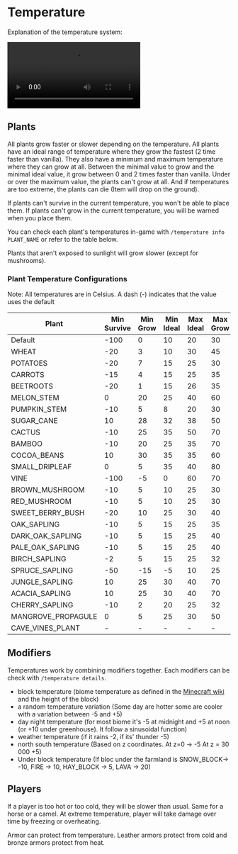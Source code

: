 # Temperature

Explanation of the temperature system:

<video controls src="https://github.com/Mvndi/docs/raw/refs/heads/main/src/assets/video/temperature.mp4" title="Temperature"></video>

## Plants

All plants grow faster or slower depending on the temperature.
All plants have an ideal range of temperature where they grow the fastest (2 time faster than vanilla).
They also have a minimum and maximum temperature where they can grow at all.
Between the minimal value to grow and the minimal ideal value, it grow between 0 and 2 times faster than vanilla.
Under or over the maximum value, the plants can't grow at all.
And if temperatures are too extreme, the plants can die (Item will drop on the ground).

If plants can't survive in the current temperature, you won't be able to place them.
If plants can't grow in the current temperature, you will be warned when you place them.

You can check each plant's temperatures in-game with `/temperature info PLANT_NAME` or refer to the table below.

Plants that aren't exposed to sunlight will grow slower (except for mushrooms).

### Plant Temperature Configurations

Note: All temperatures are in Celsius. A dash (-) indicates that the value uses the default

| Plant              | Min Survive | Min Grow | Min Ideal | Max Ideal | Max Grow | Max Survive | Grow Speed |
|--------------------|-------------|----------|-----------|-----------|----------|-------------|------------|
| Default            | -100        | 0        | 10        | 20        | 30       | 100         | 1          |
| WHEAT              | -20         | 3        | 10        | 30        | 45       | 70          | 2          |
| POTATOES           | -20         | 7        | 15        | 25        | 30       | 35          | 2          |
| CARROTS            | -15         | 4        | 15        | 25        | 35       | 40          | 2          |
| BEETROOTS          | -20         | 1        | 15        | 26        | 35       | 40          | 2          |
| MELON_STEM         | 0           | 20       | 25        | 40        | 60       | 100         | 2          |
| PUMPKIN_STEM       | -10         | 5        | 8         | 20        | 30       | 34          | 2          |
| SUGAR_CANE         | 10          | 28       | 32        | 38        | 50       | 100         | 2          |
| CACTUS             | -10         | 25       | 35        | 50        | 70       | 100         | 2          |
| BAMBOO             | -10         | 20       | 25        | 35        | 70       | 100         | 2          |
| COCOA_BEANS        | 10          | 30       | 35        | 35        | 60       | 100         | 2          |
| SMALL_DRIPLEAF     | 0           | 5        | 35        | 40        | 80       | 100         | 2          |
| VINE               | -100        | -5       | 0         | 60        | 70       | 100         | 1          |
| BROWN_MUSHROOM     | -10         | 5        | 10        | 25        | 30       | 35          | 1.5        |
| RED_MUSHROOM       | -10         | 5        | 10        | 25        | 30       | 35          | 1.5        |
| SWEET_BERRY_BUSH   | -20         | 10       | 25        | 30        | 40       | 45          | 2          |
| OAK_SAPLING        | -10         | 5        | 15        | 25        | 35       | 50          | 2          |
| DARK_OAK_SAPLING   | -10         | 5        | 15        | 25        | 40       | 50          | 2          |
| PALE_OAK_SAPLING   | -10         | 5        | 15        | 25        | 40       | 50          | -          |
| BIRCH_SAPLING      | -2          | 5        | 15        | 25        | 32       | 40          | 2          |
| SPRUCE_SAPLING     | -50         | -15      | -5        | 10        | 25       | 30          | 2          |
| JUNGLE_SAPLING     | 10          | 25       | 30        | 40        | 70       | 100         | 3          |
| ACACIA_SAPLING     | 10          | 25       | 30        | 40        | 70       | 100         | 2          |
| CHERRY_SAPLING     | -10         | 2        | 20        | 25        | 32       | 40          | 2          |
| MANGROVE_PROPAGULE | 0           | 5        | 25        | 30        | 50       | 100         | 2          |
| CAVE_VINES_PLANT   | -           | -        | -         | -         | -        | -           | 0.5        |

## Modifiers

Temperatures work by combining modifiers together. Each modifiers can be check with `/temperature details`.

- block temperature (biome temperature as defined in the [Minecraft wiki](https://minecraft.wiki/w/Biome) and the height of the block)
- a random temperature variation (Some day are hotter some are cooler with a variation between -5 and +5)
- day night temperature (for most biome it's -5 at midnight and +5 at noon (or +10 under greenhouse). It follow a sinusoidal function)
- weather temperature (if it rains -2, if its' thunder -5)
- north south temperature (Based on z coordinates. At z=0 -> -5 At z = 30 000 +5)
- Under block temperature (If bloc under the farmland is SNOW_BLOCK-> -10, FIRE -> 10, HAY_BLOCK -> 5, LAVA -> 20)

## Players

If a player is too hot or too cold, they will be slower than usual. Same for a horse or a camel.
At extreme temperature, player will take damage over time by freezing or overheating.

Armor can protect from temperature. Leather armors protect from cold and bronze armors protect from heat.

